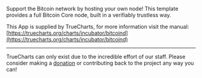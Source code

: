 Support the Bitcoin network by hosting your own node! This template provides a full Bitcoin Core node, built in a verifiably trustless way.


This App is supplied by TrueCharts, for more information visit the manual: [https://truecharts.org/charts/incubator/bitcoind](https://truecharts.org/charts/incubator/bitcoind)

---

TrueCharts can only exist due to the incredible effort of our staff.
Please consider making a [donation](https://truecharts.org/sponsor) or contributing back to the project any way you can!
